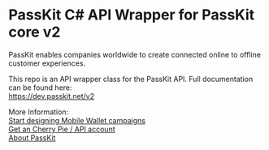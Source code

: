 # PassKit C# API Wrapper for PassKit core v2

PassKit enables companies worldwide to create connected online to offline customer experiences.

This repo is an API wrapper class for the PassKit API. Full documentation can be found here:<br/>
<a href="https://dev.passkit.net/v2">https://dev.passkit.net/v2</a>

More Information:<br/>
<a href="https://passkit.com/cherrypie/">Start designing Mobile Wallet campaigns</a><br/>
<a href="https://cherrypie.passkit.net">Get an Cherry Pie / API account</a><br/>
<a href="https://passkit.com">About PassKit</a><br/>
